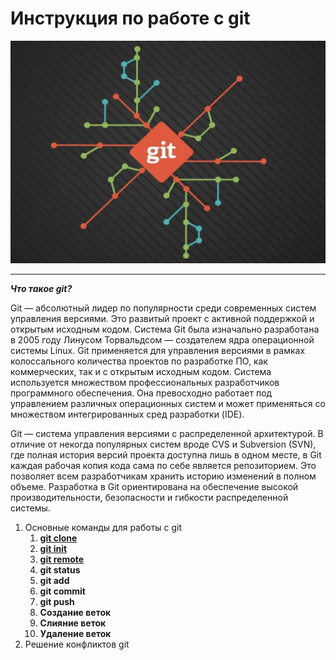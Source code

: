 # Инструкция по работе с git

![git-logo](./assets/img/git.png)

---
   ***Что такое git?***
   
Git — абсолютный лидер по популярности среди современных систем управления версиями. Это развитый проект с активной поддержкой и открытым исходным кодом. Система Git была изначально разработана в 2005 году Линусом Торвальдсом — создателем ядра операционной системы Linux. Git применяется для управления версиями в рамках колоссального количества проектов по разработке ПО, как коммерческих, так и с открытым исходным кодом. Система используется множеством профессиональных разработчиков программного обеспечения. Она превосходно работает под управлением различных операционных систем и может применяться со множеством интегрированных сред разработки (IDE).

Git — система управления версиями с распределенной архитектурой. В отличие от некогда популярных систем вроде CVS и Subversion (SVN), где полная история версий проекта доступна лишь в одном месте, в Git каждая рабочая копия кода сама по себе является репозиторием. Это позволяет всем разработчикам хранить историю изменений в полном объеме. Разработка в Git ориентирована на обеспечение высокой производительности, безопасности и гибкости распределенной системы.

1. Основные команды для работы с git
   1. **[git clone](./git%20clone.md)**
   2. **[git init](./git%20init.md)**
   3. **[git remote](./git%20remote.md)**
   4. **git status**
   5. **git add**
   6. **git commit**
   7. **git push**
   8. **Создание веток**
   9. **Слияние веток**
   10. **Удаление веток**
2. Решение конфликтов git
